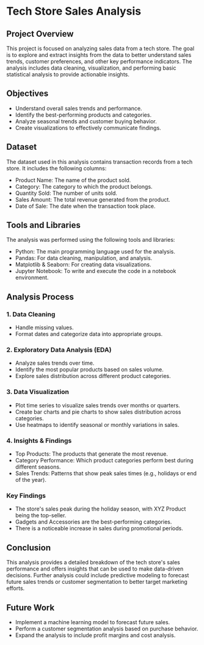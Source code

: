 # Tech Store Sales Analysis
## Project Overview
This project is focused on analyzing sales data from a tech store. The goal is to explore and extract insights from the data to better understand sales trends, customer preferences, and other key performance indicators. The analysis includes data cleaning, visualization, and performing basic statistical analysis to provide actionable insights.

## Objectives
* Understand overall sales trends and performance.
* Identify the best-performing products and categories.
* Analyze seasonal trends and customer buying behavior.
* Create visualizations to effectively communicate findings.
## Dataset
The dataset used in this analysis contains transaction records from a tech store. It includes the following columns:
* Product Name: The name of the product sold.
* Category: The category to which the product belongs.
* Quantity Sold: The number of units sold.
* Sales Amount: The total revenue generated from the product.
* Date of Sale: The date when the transaction took place.
## Tools and Libraries
The analysis was performed using the following tools and libraries:
* Python: The main programming language used for the analysis.
* Pandas: For data cleaning, manipulation, and analysis.
* Matplotlib & Seaborn: For creating data visualizations.
* Jupyter Notebook: To write and execute the code in a notebook environment.
## Analysis Process
### 1. Data Cleaning
* Handle missing values.
* Format dates and categorize data into appropriate groups.
### 2. Exploratory Data Analysis (EDA)
* Analyze sales trends over time.
* Identify the most popular products based on sales volume.
* Explore sales distribution across different product categories.
### 3. Data Visualization
* Plot time series to visualize sales trends over months or quarters.
* Create bar charts and pie charts to show sales distribution across categories.
* Use heatmaps to identify seasonal or monthly variations in sales.
### 4. Insights & Findings
* Top Products: The products that generate the most revenue.
* Category Performance: Which product categories perform best during different seasons.
* Sales Trends: Patterns that show peak sales times (e.g., holidays or end of the year).
### Key Findings
* The store's sales peak during the holiday season, with XYZ Product being the top-seller.
* Gadgets and Accessories are the best-performing categories.
* There is a noticeable increase in sales during promotional periods.
## Conclusion
This analysis provides a detailed breakdown of the tech store's sales performance and offers insights that can be used to make data-driven decisions. Further analysis could include predictive modeling to forecast future sales trends or customer segmentation to better target marketing efforts.

## Future Work
* Implement a machine learning model to forecast future sales.
* Perform a customer segmentation analysis based on purchase behavior.
* Expand the analysis to include profit margins and cost analysis.
